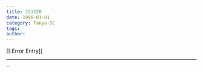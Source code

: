 ```yaml
---
title: 153320
date: 1990-01-01
category: Tanya-SC
tags: 
author: 
---
```


[[:Error Entry]]

---



``
